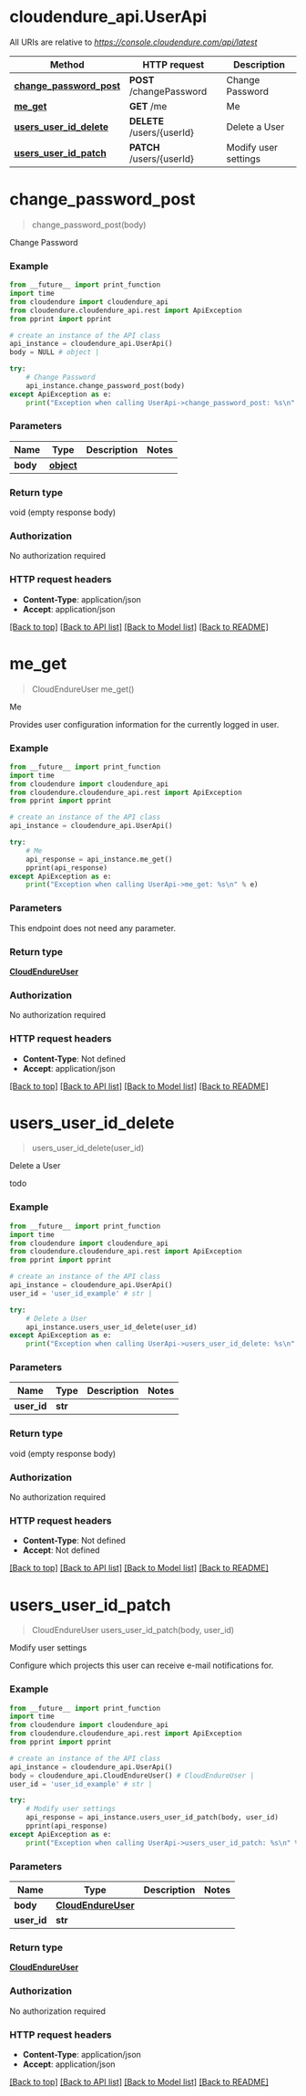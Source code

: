 # cloudendure_api.UserApi

All URIs are relative to *https://console.cloudendure.com/api/latest*

Method | HTTP request | Description
------------- | ------------- | -------------
[**change_password_post**](UserApi.md#change_password_post) | **POST** /changePassword | Change Password
[**me_get**](UserApi.md#me_get) | **GET** /me | Me
[**users_user_id_delete**](UserApi.md#users_user_id_delete) | **DELETE** /users/{userId} | Delete a User
[**users_user_id_patch**](UserApi.md#users_user_id_patch) | **PATCH** /users/{userId} | Modify user settings

# **change_password_post**
> change_password_post(body)

Change Password

### Example
```python
from __future__ import print_function
import time
from cloudendure import cloudendure_api
from cloudendure.cloudendure_api.rest import ApiException
from pprint import pprint

# create an instance of the API class
api_instance = cloudendure_api.UserApi()
body = NULL # object |

try:
    # Change Password
    api_instance.change_password_post(body)
except ApiException as e:
    print("Exception when calling UserApi->change_password_post: %s\n" % e)
```

### Parameters

Name | Type | Description  | Notes
------------- | ------------- | ------------- | -------------
 **body** | [**object**](object.md)|  |

### Return type

void (empty response body)

### Authorization

No authorization required

### HTTP request headers

 - **Content-Type**: application/json
 - **Accept**: application/json

[[Back to top]](#) [[Back to API list]](API_README.md#documentation-for-api-endpoints) [[Back to Model list]](API_README.md#documentation-for-models) [[Back to README]](API_README.md)

# **me_get**
> CloudEndureUser me_get()

Me

Provides user configuration information for the currently logged in user.

### Example
```python
from __future__ import print_function
import time
from cloudendure import cloudendure_api
from cloudendure.cloudendure_api.rest import ApiException
from pprint import pprint

# create an instance of the API class
api_instance = cloudendure_api.UserApi()

try:
    # Me
    api_response = api_instance.me_get()
    pprint(api_response)
except ApiException as e:
    print("Exception when calling UserApi->me_get: %s\n" % e)
```

### Parameters
This endpoint does not need any parameter.

### Return type

[**CloudEndureUser**](CloudEndureUser.md)

### Authorization

No authorization required

### HTTP request headers

 - **Content-Type**: Not defined
 - **Accept**: application/json

[[Back to top]](#) [[Back to API list]](API_README.md#documentation-for-api-endpoints) [[Back to Model list]](API_README.md#documentation-for-models) [[Back to README]](API_README.md)

# **users_user_id_delete**
> users_user_id_delete(user_id)

Delete a User

todo

### Example
```python
from __future__ import print_function
import time
from cloudendure import cloudendure_api
from cloudendure.cloudendure_api.rest import ApiException
from pprint import pprint

# create an instance of the API class
api_instance = cloudendure_api.UserApi()
user_id = 'user_id_example' # str |

try:
    # Delete a User
    api_instance.users_user_id_delete(user_id)
except ApiException as e:
    print("Exception when calling UserApi->users_user_id_delete: %s\n" % e)
```

### Parameters

Name | Type | Description  | Notes
------------- | ------------- | ------------- | -------------
 **user_id** | **str**|  |

### Return type

void (empty response body)

### Authorization

No authorization required

### HTTP request headers

 - **Content-Type**: Not defined
 - **Accept**: Not defined

[[Back to top]](#) [[Back to API list]](API_README.md#documentation-for-api-endpoints) [[Back to Model list]](API_README.md#documentation-for-models) [[Back to README]](API_README.md)

# **users_user_id_patch**
> CloudEndureUser users_user_id_patch(body, user_id)

Modify user settings

Configure which projects this user can receive e-mail notifications for.

### Example
```python
from __future__ import print_function
import time
from cloudendure import cloudendure_api
from cloudendure.cloudendure_api.rest import ApiException
from pprint import pprint

# create an instance of the API class
api_instance = cloudendure_api.UserApi()
body = cloudendure_api.CloudEndureUser() # CloudEndureUser |
user_id = 'user_id_example' # str |

try:
    # Modify user settings
    api_response = api_instance.users_user_id_patch(body, user_id)
    pprint(api_response)
except ApiException as e:
    print("Exception when calling UserApi->users_user_id_patch: %s\n" % e)
```

### Parameters

Name | Type | Description  | Notes
------------- | ------------- | ------------- | -------------
 **body** | [**CloudEndureUser**](CloudEndureUser.md)|  |
 **user_id** | **str**|  |

### Return type

[**CloudEndureUser**](CloudEndureUser.md)

### Authorization

No authorization required

### HTTP request headers

 - **Content-Type**: application/json
 - **Accept**: application/json

[[Back to top]](#) [[Back to API list]](API_README.md#documentation-for-api-endpoints) [[Back to Model list]](API_README.md#documentation-for-models) [[Back to README]](API_README.md)

